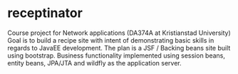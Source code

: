 # receptinator
Course project for Network applications (DA374A at Kristianstad University)
Goal is to build a recipe site with intent of demonstrating basic skills in regards to JavaEE development.
The plan is a JSF / Backing beans site built using bootstrap. Business functionality implemented using 
session beans, entity beans, JPA/JTA and wildfly as the application server.

